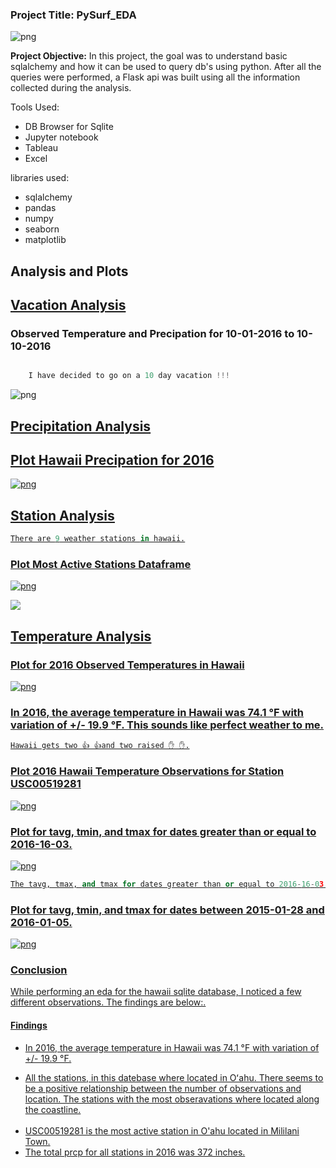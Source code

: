 <h3>Project Title: PySurf_EDA</h3>

![png](pic/surfs-up.jpeg)

<b>Project Objective:</b> In this project, the goal was to understand basic sqlalchemy and how it can be used to query db's using python. After all the queries were performed, a Flask api was built using all the information collected during the analysis.

Tools Used: 
<ul>
<li>DB Browser for Sqlite </li>
<li>Jupyter notebook</li>
<li> Tableau</li>
<li> Excel </li>
</ul>

libraries used:
<ul>
<li>sqlalchemy </li>
<li>pandas </li>
<li>numpy </li>
<li>seaborn </li>
<li>matplotlib</li>
</ul>

## Analysis and Plots

<h2><u>Vacation Analysis</u></h2>

### Observed Temperature and Precipation for 10-01-2016 to 10-10-2016


```python

    I have decided to go on a 10 day vacation !!! 

```

![png](pic/output_12_0.png)


## <u>Precipitation Analysis</ul>

## Plot Hawaii Precipation for 2016





![png](pic/output_20_0.png)


## <u>Station Analysis</u>

```python
There are 9 weather stations in hawaii.
```

### <u>Plot Most Active Stations Dataframe</u>

![png](pic/output_31_0.png)


![](pic/map.png)



## <u>Temperature Analysis</u>
### Plot for 2016 Observed Temperatures in Hawaii


![png](pic/output_39_0.png)


### In 2016, the average temperature in Hawaii was 74.1 °F with variation of +/- 19.9 °F. This sounds like perfect weather to me. 

```python
Hawaii gets two 👍 👍and two raised ✋ ✋.
```

    

### Plot 2016 Hawaii Temperature Observations for Station USC00519281


![png](pic/output_50_0.png)




### Plot for tavg, tmin, and tmax for dates greater than or equal to 2016-16-03.


![png](pic/output_61_0.png)

```python
The tavg, tmax, and tmax for dates greater than or equal to 2016-16-03 are 74.02, 87.00, and 58.00, respectively.
```


### Plot for tavg, tmin, and tmax for dates between 2015-01-28 and 2016-01-05.


![png](pic/output_69_0.png)

<h3><u>Conclusion</u></h3>
<p>While performing an eda for the hawaii sqlite database, I noticed a few different observations. The findings are below:. </p>
<h4><u>Findings</u></h4>
<ul>
<li>In 2016, the average temperature in Hawaii was 74.1 °F with variation of +/- 19.9 °F.</li> 
<p><li> All the stations, in this datebase where located in Oʻahu. There seems to be a positive relationship between the number of observations and location. The stations with the most obseravations where located along the coastline.</li><br>
<li>USC00519281 is the most active station in O'ahu located in Mililani Town.</li>
    <li>The total prcp for all stations in 2016 was 372 inches.</li>
</ul>

